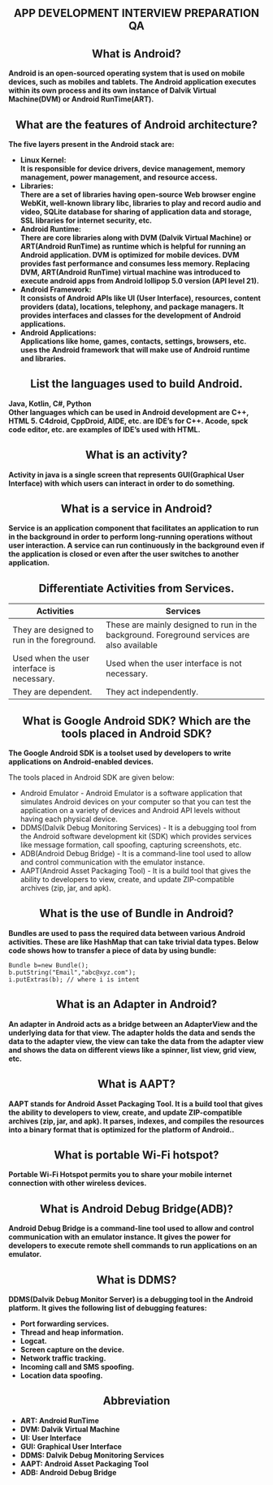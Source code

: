 <h2 align="center">APP DEVELOPMENT INTERVIEW PREPARATION QA</h2>

<h2 align="center">What is Android?</h2>

<b>Android is an open-sourced operating system that is used on mobile devices, such as mobiles and tablets. The Android application executes within its own process and its own instance of Dalvik Virtual Machine(DVM) or Android RunTime(ART).</b>

<h2 align="center">What are the features of Android architecture?</h2>

<!-- <html>
<body>
<table width="100%">
<tr>
<td width="100%" >
<img src="https://github.com/ahoteshanul/APP_DEVELOPMENT_INTERVIEW_PREPARATION_QA/blob/main/IMAGES/Android%20architecture.png" alt="LOADING" width="100%"  >
</td>
</tr>
</html> -->
    
<b>The five layers present in the Android stack are: </b>

- <b> Linux Kernel: </br> It is responsible for device drivers, device management, memory management, power management, and resource access. </b>
- <b> Libraries: </br> There are a set of libraries having open-source Web browser engine WebKit, well-known library libc, libraries to play and record audio and video, SQLite database for sharing of application data and storage, SSL libraries for internet security, etc. </b>
- <b> Android Runtime: </br> There are core libraries along with DVM (Dalvik Virtual Machine) or ART(Android RunTime) as runtime which is helpful for running an Android application. DVM is optimized for mobile devices. DVM provides fast performance and consumes less memory. Replacing DVM, ART(Android RunTime) virtual machine was introduced to execute android apps from Android lollipop 5.0 version (API level 21). </b>
- <b> Android Framework: </br> It consists of Android APIs like UI (User Interface), resources, content providers (data), locations, telephony, and package managers. It provides interfaces and classes for the development of Android applications. </b>
- <b> Android Applications: </br>  Applications like home, games, contacts, settings, browsers, etc. uses the Android framework that will make use of Android runtime and libraries. </b>

<h2 align="center">List the languages used to build Android.</h2>
<b>Java, Kotlin, C#, Python </br>
Other languages which can be used in Android development are C++, HTML 5. C4droid, CppDroid, AIDE, etc. are IDE’s for C++. Acode, spck code editor, etc. are examples of IDE’s used with HTML.</b>

<h2 align="center">What is an activity?</h2>

<b>Activity in java is a single screen that represents GUI(Graphical User Interface) with which users can interact in order to do something.</b>

<h2 align="center">What is a service in Android?</h2>

<b> Service is an application component that facilitates an application to run in the background in order to perform long-running operations without user interaction. A service can run continuously in the background even if the application is closed or even after the user switches to another application. </b>

<h2 align="center">Differentiate Activities from Services.</h2>

| Activities  | Services |
| ------------- | ------------- |
| They are designed to run in the foreground.  | These are mainly designed to run in the background. Foreground services are also available  |
| Used when the user interface is necessary.  | Used when the user interface is not necessary.  |
| They are dependent.  | They act independently.  |

<h2 align="center">What is Google Android SDK? Which are the tools placed in Android SDK?</h2>

<b>The Google Android SDK is a toolset used by developers to write applications on Android-enabled devices.</b>

The tools placed in Android SDK are given below:

- Android Emulator - Android Emulator is a software application that simulates Android devices on your computer so that you can test the application on a variety of devices and Android API levels without having each physical device.
- DDMS(Dalvik Debug Monitoring Services) - It is a debugging tool from the Android software development kit (SDK) which provides services like message formation, call spoofing, capturing screenshots, etc.
- ADB(Android Debug Bridge) - It is a command-line tool used to allow and control communication with the emulator instance.
- AAPT(Android Asset Packaging Tool) - It is a build tool that gives the ability to developers to view, create, and update ZIP-compatible archives (zip, jar, and apk).

<h2 align="center">What is the use of Bundle in Android?</h2>

<b>Bundles are used to pass the required data between various Android activities. These are like HashMap that can take trivial data types. Below code shows how to transfer a piece of data by using bundle:</b>

```
Bundle b=new Bundle();
b.putString("Email","abc@xyz.com");
i.putExtras(b); // where i is intent
```
<h2 align="center">What is an Adapter in Android?</h2>

<b>An adapter in Android acts as a bridge between an AdapterView and the underlying data for that view. The adapter holds the data and sends the data to the adapter view, the view can take the data from the adapter view and shows the data on different views like a spinner, list view, grid view, etc.</b>

<h2 align="center">What is AAPT?</h2>

<b>AAPT stands for Android Asset Packaging Tool. It is a build tool that gives the ability to developers to view, create, and update ZIP-compatible archives (zip, jar, and apk). It parses, indexes, and compiles the resources into a binary format that is optimized for the platform of Android..</b>

<h2 align="center">What is portable Wi-Fi hotspot?</h2>

<b>Portable Wi-Fi Hotspot permits you to share your mobile internet connection with other wireless devices.</b>

<h2 align="center">What is Android Debug Bridge(ADB)?</h2>

<b>Android Debug Bridge is a command-line tool used to allow and control communication with an emulator instance. It gives the power for developers to execute remote shell commands to run applications on an emulator.</b>

<h2 align="center">What is DDMS?</h2>

<b> DDMS(Dalvik Debug Monitor Server) is a debugging tool in the Android platform. It gives the following list of debugging features:<b/>

- Port forwarding services.
- Thread and heap information.
- Logcat.
- Screen capture on the device.
- Network traffic tracking.
- Incoming call and SMS spoofing.
- Location data spoofing.


<h2 align="center">Abbreviation</h2>

- <b> ART: Android RunTime</b>
- <b> DVM: Dalvik Virtual Machine</b>
- <b> UI: User Interface</b>
- <b> GUI: Graphical User Interface</b>
- <b> DDMS: Dalvik Debug Monitoring Services</b>
- <b> AAPT: Android Asset Packaging Tool</b>
- <b> ADB: Android Debug Bridge</b>
